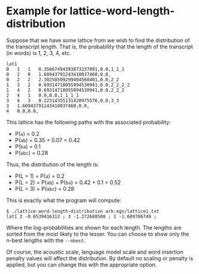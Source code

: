 # Example for lattice-word-length-distribution

Suppose that we have some lattice from we wish to find the distribution
of the transcript length. That is, the probability that the length of the
transcript (in words) is 1, 2, 3, 4, etc.

```
lat1
0	1	1	0.35667494393873237891,0.0,1_1_1
0	2	0	1.60943791243410037460,0.0,
0	2	2	2.30258509299404568401,0.0,2_2
1	3	2	0.69314718055994530941,0.0,2_2_2_2
1	4	2	0.69314718055994530941,0.0,2_2_2
2	4	1	0.0,0.0,1_1_1_1
3	4	3	0.22314355131420975576,0.0,3_3
3	1.60943791243410037460,0.0,
4	0.0,0.0,
```

This lattice has the following paths with the associated probability:

- P(`a`)  = 0.2
- P(`ab`)  = 0.35 + 0.07 = 0.42
- P(`ba`)  = 0.1
- P(`abc`) = 0.28

Thus, the distribution of the length is:

- P(L = 1) = P(`a`) = 0.2
- P(L = 2) = P(`ab`) + P(`ba`) = 0.42 + 0.1 = 0.52
- P(L = 3) = P(`abc`) = 0.28

This is exactly what the program will compute:

```
$ ./lattice-word-length-distribution ark:egs/lattice1.txt
lat1 2 -0.6539416313 ; 3 -1.272688508 ; 1 -1.609786749 ;
```

Where the log-probabilities are shown for each length. The lengths are sorted
from the most likely to the lesser. You can choose to show only the
n-best lengths with the `--nbest`.

Of course, the acoustic scale, language model scale and word insertion penalty
values will affect the distribution. By default no scaling or penalty is
applied, but you can change this with the appropriate option.